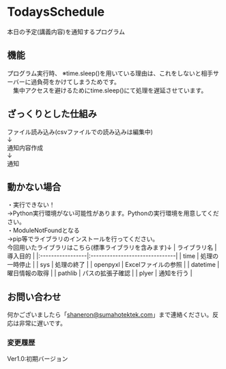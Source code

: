 # TodaysSchedule
本日の予定(講義内容)を通知するプログラム

## 機能
プログラム実行時、
※time.sleep()を用いている理由は、これをしないと相手サーバーに過負荷をかけてしまうためです。<br>
　集中アクセスを避けるためにtime.sleep()にて処理を遅延させています。<br>

## ざっくりとした仕組み<br>
ファイル読み込み(csvファイルでの読み込みは編集中)<br>
↓<br>
通知内容作成<br>
↓<br>
通知

## 動かない場合<br>
・実行できない！<br>
→Python実行環境がない可能性があります。Pythonの実行環境を用意してください。<br>
・ModuleNotFoundとなる<br>
→pip等でライブラリのインストールを行ってください。<br>
今回用いたライブラリはこちら(標準ライブラリを含みます)↓
| ライブラリ名     | 導入目的                       |
|:-----------------|:-------------------------------|
| time             | 処理の一時停止                 |
| sys              | 処理の終了                     |
| openpyxl         | Excelファイルの参照            |
| datetime         | 曜日情報の取得                 |
| pathlib          | パスの拡張子確認               |
| plyer            | 通知を行う                     |

## お問い合わせ<br>
何かございましたら「shaneron@sumahotektek.com」まで連絡ください。反応は非常に遅いです。<br>

### 変更履歴<br>
Ver1.0:初期バージョン
